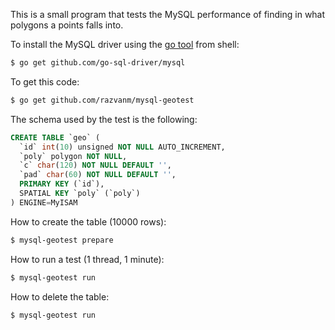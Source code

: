 This is a small program that tests the MySQL performance of finding in what polygons a points falls into.

To install the MySQL driver using the [go tool](http://golang.org/cmd/go/ "go command") from shell:

```bash
$ go get github.com/go-sql-driver/mysql
```

To get this code:

```bash
$ go get github.com/razvanm/mysql-geotest
```

The schema used by the test is the following:

```sql
CREATE TABLE `geo` (
  `id` int(10) unsigned NOT NULL AUTO_INCREMENT,
  `poly` polygon NOT NULL,
  `c` char(120) NOT NULL DEFAULT '',
  `pad` char(60) NOT NULL DEFAULT '',
  PRIMARY KEY (`id`),
  SPATIAL KEY `poly` (`poly`)
) ENGINE=MyISAM
```

How to create the table (10000 rows):

```bash
$ mysql-geotest prepare
```

How to run a test (1 thread, 1 minute):

```bash
$ mysql-geotest run
```

How to delete the table:

```bash
$ mysql-geotest run
```
